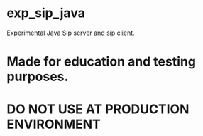 # exp_sip_java
Experimental Java Sip server and sip client.

# Made for education and testing purposes.

# DO NOT USE AT PRODUCTION ENVIRONMENT

